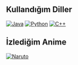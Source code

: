 ## Kullandığım Diller

[![Java](https://img.shields.io/badge/Java-007396?style=for-the-badge&logo=java&logoColor=white)](https://www.java.com/)
[![Python](https://img.shields.io/badge/Python-3776AB?style=for-the-badge&logo=python&logoColor=white)](https://www.python.org/)
[![C++](https://img.shields.io/badge/C++-00599C?style=for-the-badge&logo=c%2B%2B&logoColor=white)](https://isocpp.org/)

## İzlediğim Anime

[![Naruto](https://img.shields.io/badge/Naruto-orange?style=for-the-badge&logo=naruto&logoColor=white)](https://naruto.fandom.com/)
